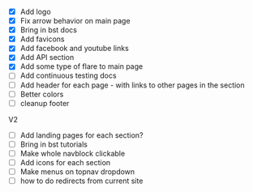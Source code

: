 - [X] Add logo
- [X] Fix arrow behavior on main page
- [X] Bring in bst docs
- [X] Add favicons
- [X] Add facebook and youtube links
- [X] Add API section
- [X] Add some type of flare to main page
- [ ] Add continuous testing docs
- [ ] Add header for each page - with links to other pages in the section
- [ ] Better colors
- [ ] cleanup footer

V2
- [ ] Add landing pages for each section?
- [ ] Bring in bst tutorials
- [ ] Make whole navblock clickable
- [ ] Add icons for each section
- [ ] Make menus on topnav dropdown
- [ ] how to do redirects from current site
